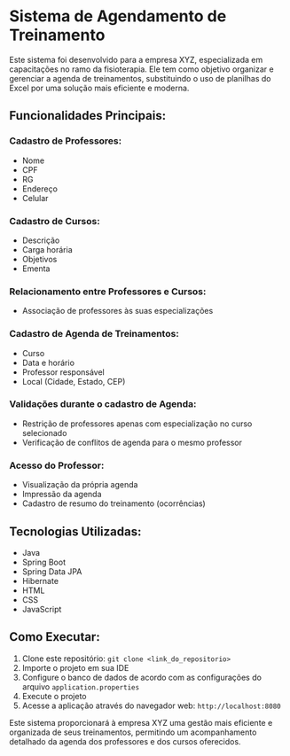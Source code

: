 # Sistema de Agendamento de Treinamento

Este sistema foi desenvolvido para a empresa XYZ, especializada em capacitações no ramo da fisioterapia. Ele tem como objetivo organizar e gerenciar a agenda de treinamentos, substituindo o uso de planilhas do Excel por uma solução mais eficiente e moderna.

## Funcionalidades Principais:

### Cadastro de Professores:

- Nome
- CPF
- RG
- Endereço
- Celular

### Cadastro de Cursos:

- Descrição
- Carga horária
- Objetivos
- Ementa

### Relacionamento entre Professores e Cursos:

- Associação de professores às suas especializações

### Cadastro de Agenda de Treinamentos:

- Curso
- Data e horário
- Professor responsável
- Local (Cidade, Estado, CEP)

### Validações durante o cadastro de Agenda:

- Restrição de professores apenas com especialização no curso selecionado
- Verificação de conflitos de agenda para o mesmo professor

### Acesso do Professor:

- Visualização da própria agenda
- Impressão da agenda
- Cadastro de resumo do treinamento (ocorrências)

## Tecnologias Utilizadas:

- Java
- Spring Boot
- Spring Data JPA
- Hibernate
- HTML
- CSS
- JavaScript

## Como Executar:

1. Clone este repositório: `git clone <link_do_repositorio>`
2. Importe o projeto em sua IDE
3. Configure o banco de dados de acordo com as configurações do arquivo `application.properties`
4. Execute o projeto
5. Acesse a aplicação através do navegador web: `http://localhost:8080`

Este sistema proporcionará à empresa XYZ uma gestão mais eficiente e organizada de seus treinamentos, permitindo um acompanhamento detalhado da agenda dos professores e dos cursos oferecidos.
